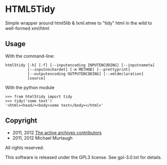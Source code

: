 HTML5Tidy
=========

Simple wrapper around html5lib & lxml.etree to "tidy" html in the wild to
well-formed xml/html


Usage
-----

With the command-line:

    html5tidy [-h] [-f] [--inputencoding INPUTENCODING] [--inputnometa]
              [--inputnochardet] [-m METHOD] [--prettyprint]
              [--outputencoding OUTPUTENCODING] [--xmldeclaration]
              [source]

With the python module

    >>> from html5tidy import tidy
    >>> tidy('some text')
    '<html><head/><body>some text</body></html>'


Copyright
---------

- 2011, 2012 [The active archives contributors](http://activearchives.org/)
- 2011, 2012 Michael Murtaugh

All rights reserved.

This software is released under the GPL3 license. See gpl-3.0.txt for details.
